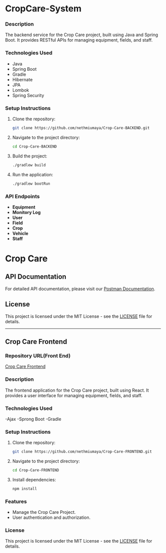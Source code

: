 # CropCare-System

### Description
The backend service for the Crop Care project, built using Java and Spring Boot. It provides RESTful APIs for managing equipment, fields, and staff.

### Technologies Used
- Java
- Spring Boot
- Gradle
- Hibernate
- JPA
- Lombok
- Spring Security

### Setup Instructions
1. Clone the repository:
   ```sh
   git clone https://github.com/nethmiumaya/Crop-Care-BACKEND.git
   ```
2. Navigate to the project directory:
   ```sh
   cd Crop-Care-BACKEND
   ```
3. Build the project:
   ```sh
   ./gradlew build
   ```
4. Run the application:
   ```sh
   ./gradlew bootRun
   ```

### API Endpoints
- **Equipment**
- **Monitory Log**
- **User**
- **Field**
- **Crop**
- **Vehicle**
- **Staff**

# Crop Care

## API Documentation

For detailed API documentation, please visit our [Postman Documentation](https://documenter.getpostman.com/view/35386291/2sAYBbc85z).

## License

This project is licensed under the MIT License - see the [LICENSE](LICENSE) file for details.

---

## Crop Care Frontend

### Repository URL(Front End)
[Crop Care Frontend](https://github.com/nethmiumaya/Crop-Care-FRONTEND.git)

### Description
The frontend application for the Crop Care project, built using React. It provides a user interface for managing equipment, fields, and staff.

### Technologies Used
-Ajax
-Sprong Boot
-Gradle

### Setup Instructions
1. Clone the repository:
   ```sh
   git clone https://github.com/nethmiumaya/Crop-Care-FRONTEND.git
   ```
2. Navigate to the project directory:
   ```sh
   cd Crop-Care-FRONTEND
   ```
3. Install dependencies:
   ```sh
   npm install
   ```

### Features
- Manage the Crop Care Project.
- User authentication and authorization.

### License
This project is licensed under the MIT License - see the [LICENSE](LICENSE) file for details.
